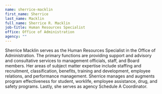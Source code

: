 ```yaml
---
name: sherrice-macklin
first_name: Sherrice
last_name: Macklin
full_name: Sherrice R. Macklin
job-title: Human Resources Specialist
office: Office of Administration
agency: ""
---
```

Sherrice Macklin serves as the Human Resources Specialist in the Office of Administration. The primary functions are providing support and advisory and consultative services to management officials, staff, and Board members. Her areas of subject matter expertise include staffing and recruitment, classification, benefits, training and development, employee relations, and performance management. Sherrice manages and augments program effectiveness for student, worklife, employee assistance, drug, and safety programs. Lastly, she serves as agency Schedule A Coordinator.
